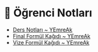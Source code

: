# 📕 Öğrenci Notları

<!--YPackage.YGitbookIntegration-tarafından-otomatik-oluşturulmuştur-->

- [Ders Notları ~ YEmreAk](Ders%20Notlar%C4%B1%20~%20YEmreAk.pdf)
- [Final Formül Kağıdı ~ YEmreAk](Final%20Form%C3%BCl%20Ka%C4%9F%C4%B1d%C4%B1%20~%20YEmreAk.pdf)
- [Vize Formül Kağıdı ~ YEmreAk](Vize%20Form%C3%BCl%20Ka%C4%9F%C4%B1d%C4%B1%20~%20YEmreAk.pdf)

<!--YPackage.YGitbookIntegration-tarafından-otomatik-oluşturulmuştur-->

